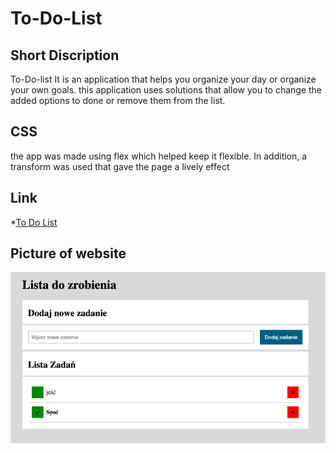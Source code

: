 # To-Do-List

## Short Discription 

To-Do-list It is an application that helps you organize your day or organize your own goals. this application uses solutions that allow you to change the added options to done or remove them from the list.

## CSS

the app was made using flex which helped keep it flexible. In addition, a transform was used that gave the page a lively effect

## Link 

*[To Do List](https://streetwolf123.github.io/To-Do-List.github.io/)

## Picture of website

![](https://github.com/streetwolf123/To-Do-List---warsztaty.github.io/blob/master/img/Zrzut%20ekranu%202023-03-21%20o%2008.57.19.png?raw=true)




